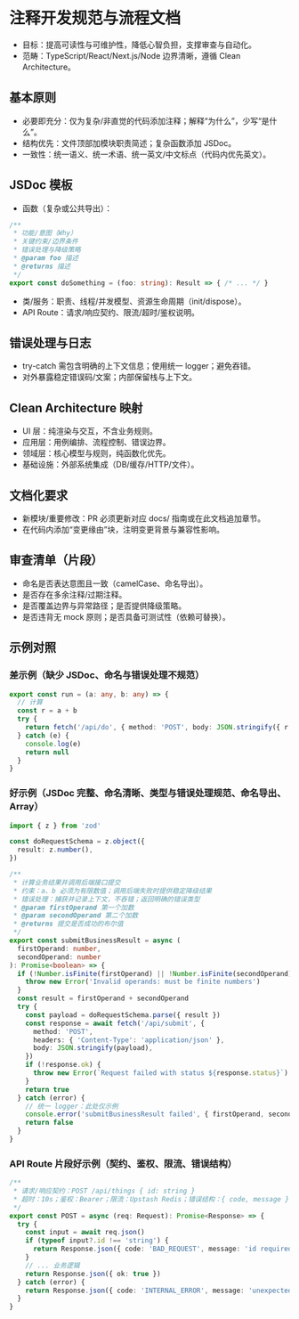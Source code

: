 # 注释开发规范与流程文档

- 目标：提高可读性与可维护性，降低心智负担，支撑审查与自动化。
- 范畴：TypeScript/React/Next.js/Node 边界清晰，遵循 Clean Architecture。

## 基本原则
- 必要即充分：仅为复杂/非直觉的代码添加注释；解释“为什么”，少写“是什么”。
- 结构优先：文件顶部加模块职责简述；复杂函数添加 JSDoc。
- 一致性：统一语义、统一术语、统一英文/中文标点（代码内优先英文）。

## JSDoc 模板
- 函数（复杂或公共导出）：
```ts
/**
 * 功能/意图（Why）
 * 关键约束/边界条件
 * 错误处理与降级策略
 * @param foo 描述
 * @returns 描述
 */
export const doSomething = (foo: string): Result => { /* ... */ }
```
- 类/服务：职责、线程/并发模型、资源生命周期（init/dispose）。
- API Route：请求/响应契约、限流/超时/鉴权说明。

## 错误处理与日志
- try-catch 需包含明确的上下文信息；使用统一 logger；避免吞错。
- 对外暴露稳定错误码/文案；内部保留栈与上下文。

## Clean Architecture 映射
- UI 层：纯渲染与交互，不含业务规则。
- 应用层：用例编排、流程控制、错误边界。
- 领域层：核心模型与规则，纯函数化优先。
- 基础设施：外部系统集成（DB/缓存/HTTP/文件）。

## 文档化要求
- 新模块/重要修改：PR 必须更新对应 docs/ 指南或在此文档追加章节。
- 在代码内添加“变更缘由”块，注明变更背景与兼容性影响。

## 审查清单（片段）
- 命名是否表达意图且一致（camelCase、命名导出）。
- 是否存在多余注释/过期注释。
- 是否覆盖边界与异常路径；是否提供降级策略。
- 是否违背无 mock 原则；是否具备可测试性（依赖可替换）。

## 示例对照

### 差示例（缺少 JSDoc、命名与错误处理不规范）
```ts
export const run = (a: any, b: any) => {
  // 计算
  const r = a + b
  try {
    return fetch('/api/do', { method: 'POST', body: JSON.stringify({ r }) })
  } catch (e) {
    console.log(e)
    return null
  }
}
```

### 好示例（JSDoc 完整、命名清晰、类型与错误处理规范、命名导出、Array<T>）
```ts
import { z } from 'zod'

const doRequestSchema = z.object({
  result: z.number(),
})

/**
 * 计算业务结果并调用后端接口提交
 * 约束：a、b 必须为有限数值；调用后端失败时提供稳定降级结果
 * 错误处理：捕获并记录上下文，不吞错；返回明确的错误类型
 * @param firstOperand 第一个加数
 * @param secondOperand 第二个加数
 * @returns 提交是否成功的布尔值
 */
export const submitBusinessResult = async (
  firstOperand: number,
  secondOperand: number
): Promise<boolean> => {
  if (!Number.isFinite(firstOperand) || !Number.isFinite(secondOperand)) {
    throw new Error('Invalid operands: must be finite numbers')
  }
  const result = firstOperand + secondOperand
  try {
    const payload = doRequestSchema.parse({ result })
    const response = await fetch('/api/submit', {
      method: 'POST',
      headers: { 'Content-Type': 'application/json' },
      body: JSON.stringify(payload),
    })
    if (!response.ok) {
      throw new Error(`Request failed with status ${response.status}`)
    }
    return true
  } catch (error) {
    // 统一 logger：此处仅示例
    console.error('submitBusinessResult failed', { firstOperand, secondOperand, error })
    return false
  }
}
```

### API Route 片段好示例（契约、鉴权、限流、错误结构）
```ts
/**
 * 请求/响应契约：POST /api/things { id: string }
 * 超时：10s；鉴权：Bearer；限流：Upstash Redis；错误结构：{ code, message }
 */
export const POST = async (req: Request): Promise<Response> => {
  try {
    const input = await req.json()
    if (typeof input?.id !== 'string') {
      return Response.json({ code: 'BAD_REQUEST', message: 'id required' }, { status: 400 })
    }
    // ... 业务逻辑
    return Response.json({ ok: true })
  } catch (error) {
    return Response.json({ code: 'INTERNAL_ERROR', message: 'unexpected error' }, { status: 500 })
  }
}
```


